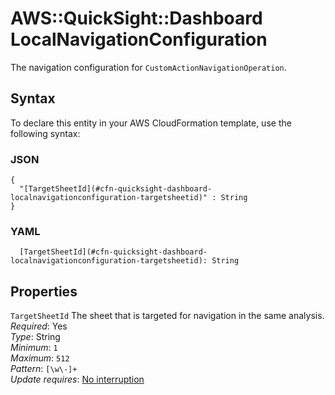 # AWS::QuickSight::Dashboard LocalNavigationConfiguration<a name="aws-properties-quicksight-dashboard-localnavigationconfiguration"></a>

The navigation configuration for `CustomActionNavigationOperation`\.

## Syntax<a name="aws-properties-quicksight-dashboard-localnavigationconfiguration-syntax"></a>

To declare this entity in your AWS CloudFormation template, use the following syntax:

### JSON<a name="aws-properties-quicksight-dashboard-localnavigationconfiguration-syntax.json"></a>

```
{
  "[TargetSheetId](#cfn-quicksight-dashboard-localnavigationconfiguration-targetsheetid)" : String
}
```

### YAML<a name="aws-properties-quicksight-dashboard-localnavigationconfiguration-syntax.yaml"></a>

```
  [TargetSheetId](#cfn-quicksight-dashboard-localnavigationconfiguration-targetsheetid): String
```

## Properties<a name="aws-properties-quicksight-dashboard-localnavigationconfiguration-properties"></a>

`TargetSheetId` <a name="cfn-quicksight-dashboard-localnavigationconfiguration-targetsheetid"></a>
The sheet that is targeted for navigation in the same analysis\.  
_Required_: Yes  
_Type_: String  
_Minimum_: `1`  
_Maximum_: `512`  
_Pattern_: `[\w\-]+`  
_Update requires_: [No interruption](https://docs.aws.amazon.com/AWSCloudFormation/latest/UserGuide/using-cfn-updating-stacks-update-behaviors.html#update-no-interrupt)
